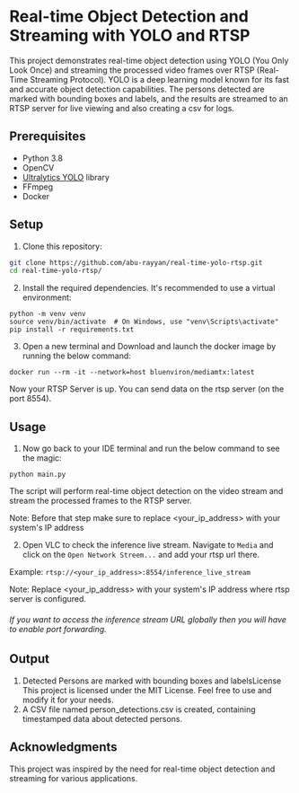 # Real-time Object Detection and Streaming with YOLO and RTSP

This project demonstrates real-time object detection using YOLO (You Only Look Once) and streaming the processed video frames over RTSP (Real-Time Streaming Protocol). YOLO is a deep learning model known for its fast and accurate object detection capabilities. The persons detected are marked with bounding boxes and labels, and the results are streamed to an RTSP server for live viewing and also creating a csv for logs.

## Prerequisites

- Python 3.8
- OpenCV
- [Ultralytics YOLO](https://github.com/ultralytics/yolov5) library
- FFmpeg
- Docker

## Setup

1. Clone this repository:

```bash
git clone https://github.com/abu-rayyan/real-time-yolo-rtsp.git
cd real-time-yolo-rtsp/
```

2. Install the required dependencies. It's recommended to use a virtual environment:

```
python -m venv venv
source venv/bin/activate  # On Windows, use "venv\Scripts\activate"
pip install -r requirements.txt
```

3. Open a new terminal and Download and launch the docker image by running the below command:
```
docker run --rm -it --network=host bluenviron/mediamtx:latest
```
Now your RTSP Server is up. You can send data on the rtsp server (on the port 8554).  


## Usage
1. Now go back to your IDE terminal and run the below command to see the magic:
```
python main.py
```
The script will perform real-time object detection on the video stream and stream the processed frames to the RTSP server.

Note: Before that step make sure to replace <your_ip_address> with your system's IP address   

2. Open VLC to check the inference live stream. Navigate to `Media` and click on the `Open Network Streem...` and add your rtsp url there.

Example:
`rtsp://<your_ip_address>:8554/inference_live_stream` 
 
 Note: Replace <your_ip_address> with your system's IP address where rtsp server is configured.
###### If you want to access the inference stream URL globally then you will have to enable port forwarding.

## Output
1. Detected Persons are marked with bounding boxes and labelsLicense
This project is licensed under the MIT License. Feel free to use and modify it for your needs.
2. A CSV file named person_detections.csv is created, containing timestamped data about detected persons.

## Acknowledgments
This project was inspired by the need for real-time object detection and streaming for various applications.
